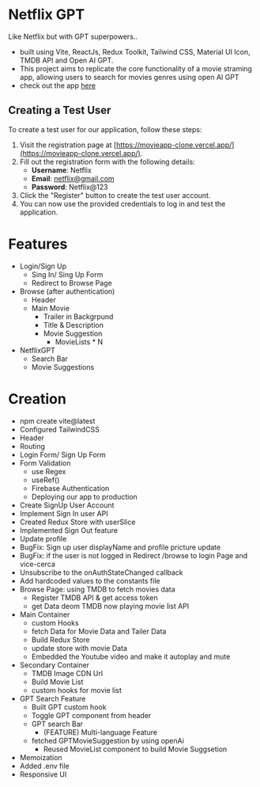 # Netflix GPT

Like Netflix but with GPT superpowers..

- built using Vite, ReactJs, Redux Toolkit, Tailwind CSS, Material UI Icon, TMDB API and Open AI GPT.
- This project aims to replicate the core functionality of a movie straming app, allowing users to search for movies genres using open AI GPT
- check out the app <a href='https://movieapp-clone.vercel.app/'>here</a>

## Creating a Test User

To create a test user for our application, follow these steps:

1. Visit the registration page at [https://movieapp-clone.vercel.app/](https://movieapp-clone.vercel.app/).
2. Fill out the registration form with the following details:
   - **Username**: Netflix
   - **Email**: netflix@gmail.com
   - **Password**: Netflix@123
3. Click the "Register" button to create the test user account.
4. You can now use the provided credentials to log in and test the application.

# Features

- Login/Sign Up
  - Sing In/ Sing Up Form
  - Redirect to Browse Page
- Browse (after authentication)
  - Header
  - Main Movie
    - Trailer in Backgrpund
    - Title & Description
    - Movie Suggestion
      - MovieLists \* N
- NetflixGPT
  - Search Bar
  - Movie Suggestions

# Creation

- npm create vite@latest
- Configured TailwindCSS
- Header
- Routing
- Login Form/ Sign Up Form
- Form Validation
  - use Regex
  - useRef()
  - Firebase Authentication
  - Deploying our app to production
- Create SignUp User Account
- Implement Sign In user API
- Created Redux Store with userSlice
- Implemented Sign Out feature
- Update profile
- BugFix: Sign up user displayName and profile pricture update
- BugFix: if the user is not logged in Redirect /browse to login Page and vice-cerca
- Unsubscribe to the onAuthStateChanged callback
- Add hardcoded values to the constants file
- Browse Page: using TMDB to fetch movies data
  - Register TMDB API & get access token
  - get Data deom TMDB now playing movie list API
- Main Container
  - custom Hooks
  - fetch Data for Movie Data and Tailer Data
  - Build Redux Store
  - update store with movie Data
  - Embedded the Youtube video and make it autoplay and mute
- Secondary Container
  - TMDB Image CDN Url
  - Build Movie List
  - custom hooks for movie list
- GPT Search Feature
  - Built GPT custom hook
  - Toggle GPT component from header
  - GPT search Bar
    - (FEATURE) Multi-language Feature
  - fetched GPTMovieSuggestion by using openAi
    - Reused MovieList component to build Movie Suggsetion
- Memoization
- Added .env file
- Responsive UI
